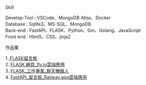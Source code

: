 Skill

Develop-Tool : VSCode、MongoDB Atlas、Docker<br />
Database : Sqlite3、MS-SQL、MongoDB<br />
Back-end : FastAPI、FLASK、Python、Gin、Golang、JavaScript<br />
Front end : Html5、CSS、jinja2<br />




作品集

1..[FLASK留言板](https://github.com/UFOTreeboy/Coding_Demo)<br />
2..[FLASK 網頁_fly.io雲端應用](https://github.com/UFOTreeboy/Flask_test)<br />
3..[FLASK_工作專案_聊天機器人](https://github.com/UFOTreeboy/ChatBot_Demo)<br />
4..[FastAPI_留言板_Railway.app雲端應用](https://github.com/UFOTreeboy/fastapi_database_demo)<br />


